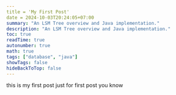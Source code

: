```yaml
---
title = 'My First Post'
date = 2024-10-03T20:24:05+07:00
summary: "An LSM Tree overview and Java implementation."
description: "An LSM Tree overview and Java implementation."
toc: true
readTime: true
autonumber: true
math: true
tags: ["database", "java"]
showTags: false
hideBackToTop: false
---
```


this is my first post just for first post you know
